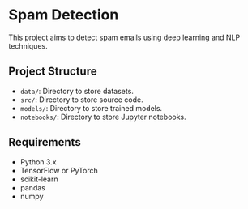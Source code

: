  # Spam Detection

This project aims to detect spam emails using deep learning and NLP techniques.

## Project Structure

- `data/`: Directory to store datasets.
- `src/`: Directory to store source code.
- `models/`: Directory to store trained models.
- `notebooks/`: Directory to store Jupyter notebooks.

## Requirements

- Python 3.x
- TensorFlow or PyTorch
- scikit-learn
- pandas
- numpy

